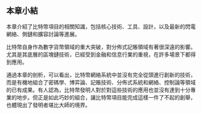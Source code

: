 ##  本章小結

本章介紹了比特幣項目的相關知識，包括核心技術、工具、設計，以及最新的閃電網絡、側鏈和擴容討論等進展。

比特幣自身作為數字貨幣領域的重大突破，對分佈式記賬領域有著很深遠的影響。尤其是其底層的區塊鏈技術，已經受到金融和信息行業的重視，在許多場景下都得到應用。

通過本章的剖析，可以看出，比特幣網絡系統中並沒有完全從頭進行創新的技術，而是有機地組合了密碼學、博弈論、記賬技術、分佈式系統和網絡、控制論等領域的已有成果。有人認為，比特幣發明人對於對這些技術的應用也並沒有達到十分專業的地步。但正是如此巧妙的組合，讓比特幣項目能完成這樣一件了不起的創舉，也體現出了發明者堪比大師的境界。
